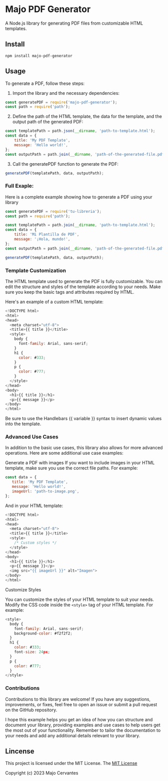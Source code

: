 # Majo PDF Generator

A Node.js library for generating PDF files from customizable HTML templates.

## Install

    npm install majo-pdf-generator

## Usage

To generate a PDF, follow these steps:

1. Import the library and the necessary dependencies:

```js
const generatePDF = require('majo-pdf-generator');
const path = require('path');
```

2. Define the path of the HTML template, the data for the template, and the output path of the generated PDF:

```js
const templatePath = path.json(__dirname, 'path-to-template.html');
const data = {
	title: 'My PDF Template',
	message: 'Hello world!',
};
const outputPath = path.join(__dirname, 'path-of-the-generated-file.pdf');
```

3. Call the generatePDF function to generate the PDF:

```js
generatePDF(templatePath, data, outputPath);
```

### Full Exaple:

Here is a complete example showing how to generate a PDF using your library

```js
const generatePDF = require('tu-libreria');
const path = require('path');

const templatePath = path.join(__dirname, 'path-to-template.html');
const data = {
	title: 'Mi Plantilla de PDF',
	message: '¡Hola, mundo!',
};
const outputPath = path.join(__dirname, 'path-of-the-generated-file.pdf');

generatePDF(templatePath, data, outputPath);
```
### Template Customization

The HTML template used to generate the PDF is fully customizable. You can edit the structure and styles of the template according to your needs. Make sure you keep the basic tags and attributes required by HTML.

Here's an example of a custom HTML template:

```js
<!DOCTYPE html>
<html>
<head>
  <meta charset="utf-8">
  <title>{{ title }}</title>
  <style>
    body {
      font-family: Arial, sans-serif;
    }
    h1 {
      color: #333;
    }
    p {
      color: #777;
    }
  </style>
</head>
<body>
  <h1>{{ title }}</h1>
  <p>{{ message }}</p>
</body>
</html>
```

Be sure to use the Handlebars {{ variable }} syntax to insert dynamic values into the template.

### Advanced Use Cases

In addition to the basic use cases, this library also allows for more advanced operations. Here are some additional use case examples:

Generate a PDF with images
If you want to include images in your HTML template, make sure you use the correct file paths. For example:

```js
const data = {
   title: 'My PDF Template',
   message: 'Hello world!',
   imageUrl: 'path-to-image.png',
};
```

And in your HTML template:

```js
<!DOCTYPE html>
<html>
<head>
  <meta charset="utf-8">
  <title>{{ title }}</title>
  <style>
    /* Custom styles */
  </style>
</head>
<body>
  <h1>{{ title }}</h1>
  <p>{{ message }}</p>
  <img src="{{ imageUrl }}" alt="Imagen">
</body>
</html>
```

Customize Styles

You can customize the styles of your HTML template to suit your needs. Modify the CSS code inside the `<style>` tag of your HTML template. For example:

```js
<style>
  body {
    font-family: Arial, sans-serif;
    background-color: #f2f2f2;
  }
  h1 {
    color: #333;
    font-size: 24px;
  }
  p {
    color: #777;
  }
</style>
```

### Contributions

Contributions to this library are welcome! If you have any suggestions, improvements, or fixes, feel free to open an issue or submit a pull request on the GitHub repository.

I hope this example helps you get an idea of how you can structure and document your library, providing examples and use cases to help users get the most out of your functionality. Remember to tailor the documentation to your needs and add any additional details relevant to your library.

## Lincense

This project is licensed under the MIT License. The [MIT License](http://opensource.org/licenses/MIT)

Copyright (c) 2023 Majo Cervantes
